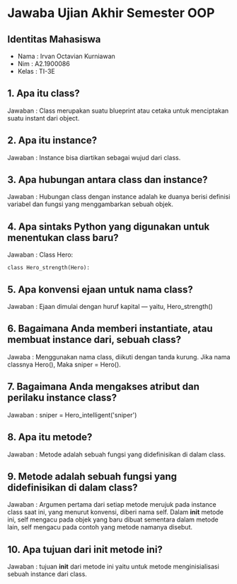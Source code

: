 # Jawaba Ujian Akhir Semester OOP

## Identitas Mahasiswa

* Nama  : Irvan Octavian Kurniawan
* Nim   : A2.1900086
* Kelas : TI-3E

## 1. Apa itu class?
Jawaban :
Class merupakan suatu blueprint atau cetaka untuk menciptakan suatu instant dari object.

## 2. Apa itu instance?
Jawaban :
Instance bisa diartikan sebagai wujud dari class. 

## 3. Apa hubungan antara class dan instance?
Jawaban :
Hubungan class dengan instance adalah ke duanya berisi definisi variabel dan fungsi yang menggambarkan sebuah objek.

## 4. Apa sintaks Python yang digunakan untuk menentukan class baru?
Jawaban :
Class Hero:

    class Hero_strength(Hero): 

## 5. Apa konvensi ejaan untuk nama class?
Jawaban :
 Ejaan dimulai dengan huruf kapital — yaitu, Hero_strength()

## 6. Bagaimana Anda memberi instantiate, atau membuat instance dari, sebuah class?
Jawaba :
Menggunakan nama class, diikuti dengan tanda kurung.
Jika nama classnya Hero(), Maka  sniper = Hero().

## 7. Bagaimana Anda mengakses atribut dan perilaku instance class?
Jawaban :
sniper = Hero_intelligent('sniper')

## 8. Apa itu metode?
Jawaban :
Metode adalah sebuah fungsi yang didefinisikan di dalam class.

## 9. Metode adalah sebuah fungsi yang didefinisikan di dalam class?
Jawaban :
Argumen pertama dari setiap metode merujuk pada instance class saat ini, yang menurut konvensi, diberi nama self. Dalam __init__ metode ini, self mengacu pada objek yang baru dibuat sementara dalam metode lain, self mengacu pada contoh yang metode namanya disebut.

## 10. Apa tujuan dari __init__ metode ini?
Jawaban :
tujuan __init__ dari metode ini yaitu untuk metode menginisialisasi sebuah instance dari class.